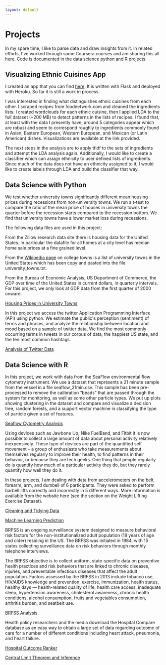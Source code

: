 ```yaml
---
layout: default
---
```


# Projects

In my spare time, I like to parse data and draw insights from it. In related efforts, I've worked through some Coursera courses and am sharing this all here. Code is documented in the data science python and R projects.

## Visualizing Ethnic Cuisines App

I created an app that you can find [here](https://lit-bastion-17263.herokuapp.com). It is written with Flask and deployed with Heroku. So far it is still a work in process.

I was interested in finding what distinguishes ethnic cuisines from each other. I scraped recipes from foodnetwork.com and cleaned the ingredients lists. I created wordclouds for each ethnic cuisine, then I applied LDA to the full dataset (~200 MB) to detect patterns in the lists of recipes. I found that, at least with the data I presently have, around 5 categories appear which are robust and seem to correspond roughly to ingredients commonly found in Asian, Eastern European, Western European, and Mexican (or Latin American) dishes. Visualizations are available at the link provided.

The next steps in the analysis are to apply tfidf to the sets of ingredients and attempt the LDA analysis again. Additionally, I would like to create a classifier which can assign ethnicity to user defined lists of ingredients. Since much of the data does not have an ethnicity assigned to it, I would like to create labels through LDA and build the classifier that way.

## Data Science with Python

We test whether university towns significantly different mean housing prices during recessions from non-university towns. We run a t-test to compare the ratio of the mean price of houses in university towns the quarter before the recession starts compared to the recession bottom. We find that university towns have a lower market loss during recessions. 

The following data files are used in this project:

From the Zillow research data site there is housing data for the United States. In particular the datafile for all homes at a city level has median home sale prices at a fine grained level.

From the [Wikipedia page](https://en.wikipedia.org/wiki/List_of_college_towns) on college towns is a list of university towns in the United States which has been copy and pasted into the file university_towns.txt.

From the Bureau of Economic Analysis, US Department of Commerce, the GDP over time of the United States in current dollars, in quarterly intervals. For this project, we only look at GDP data from the first quarter of 2000 onward.

<a href="housing_prices_college_towns/index.html">Housing Prices in University Towns</a>

In this project we access the twitter Application Programming Interface (API) using python. We estimate the public's perception (sentiment) of terms and phrases, and analyze the relationship between location and mood based on a sample of twitter data. We find the most commonly occurring terms in tweets in our corpus of data, the happiest US state, and the ten most common hashtags.

<a href="housing_prices_college_towns/index.html">Analysis of Twitter Data</a>

## Data Science with R

In this project, we work with data from the SeaFlow environmental flow cytometry instrument. We use a dataset that represents a 21 minute sample from the vessel in a file seaflow_21min.csv. This sample has been pre-processed to remove the calibration “beads” that are passed through the system for monitoring, as well as some other particle types. We put up plots showing clustering in the dataset and compare and visualize a decision tree, random forests, and a support vector machine in classifying the type of particle given a set of features.

<a href="seaflow_cytometry/index.html">Seaflow Cytometry Analysis</a> 

Using devices such as Jawbone Up, Nike FuelBand, and Fitbit it is now possible to collect a large amount of data about personal activity relatively inexpensively. These type of devices are part of the quantified self movement – a group of enthusiasts who take measurements about themselves regularly to improve their health, to find patterns in their behavior, or because they are tech geeks. One thing that people regularly do is quantify how much of a particular activity they do, but they rarely quantify how well they do it.

In these projects, I am dealing with data from accelerometers on the belt, forearm, arm, and dumbell of 6 participants. They were asked to perform barbell lifts correctly and incorrectly in 5 different ways. More information is available from the website here (see the section on the Weight Lifting Exercise Dataset).

<a href="cleaning_data_project/index.html">Cleaning and Tidying Data</a> 

<a href="practical_machine_learning_project/index.html">Machine Learning Prediction</a>

BRFSS is an ongoing surveillance system designed to measure behavioral risk factors for the non-institutionalized adult population (18 years of age and older) residing in the US. The BRFSS was initiated in 1984, with 15 states collecting surveillance data on risk behaviors through monthly telephone interviews.

The BRFSS objective is to collect uniform, state-specific data on preventive health practices and risk behaviors that are linked to chronic diseases, injuries, and preventable infectious diseases that affect the adult population. Factors assessed by the BRFSS in 2013 include tobacco use, HIV/AIDS knowledge and prevention, exercise, immunization, health status, healthy days — health-related quality of life, health care access, inadequate sleep, hypertension awareness, cholesterol awareness, chronic health conditions, alcohol consumption, fruits and vegetables consumption, arthritis burden, and seatbelt use.

<a href="BRFSS_Statistics/index.html">BRFSS Analysis</a>

Health policy researchers and the media download the Hospital Compare database as an easy way to obtain a large set of data regarding outcome of care for a number of different conditions including heart attack, pneumonia, and heart failure.

<a href="programming_R_healthcare/index.html">Hospital Outcome Ranker</a> 

<a href="Inference_project/index.html">Central Limit Theorem and Inference</a>
